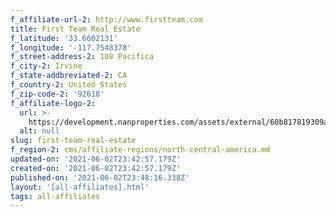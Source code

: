 ```yaml
---
f_affiliate-url-2: http://www.firstteam.com
title: First Team Real Estate
f_latitude: '33.6602131'
f_longitude: '-117.7548378'
f_street-address-2: 108 Pacifica­
f_city-2: Irvine­
f_state-addbreviated-2: CA­
f_country-2: United States
f_zip-code-2: '92618'
f_affiliate-logo-2:
  url: >-
    https://development.nanproperties.com/assets/external/60b817819309a154eaf045a4_6081e56a4a52ae7c37ea8f77_60785a537de0dc2e4b409b58_content_ft-cire_clr.png
  alt: null
slug: first-team-real-estate
f_region-2: cms/affiliate-regions/north-central-america.md
updated-on: '2021-06-02T23:42:57.179Z'
created-on: '2021-06-02T23:42:57.179Z'
published-on: '2021-06-02T23:48:16.338Z'
layout: '[all-affiliates].html'
tags: all-affiliates
---
```



